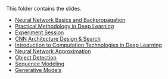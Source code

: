 This folder contains the slides.
* [Neural Network Basics and Backpropagation](network+basics+2019.pdf)
* [Practical Methodology in Deep Learning](Practical+Methodology+in+Deep+Learning(1).pdf)
* [Experiment Session](Practical+Deep+Learning_+Experiments.pdf)
* [CNN Architecture Design & Search](architecture%202019.pdf)
* [Introduction to Computation Technologies in Deep Learning](dl-comp-tech(1).pdf)
* [Neural Network Approximation](Neural%20Network%20Approximation.pdf)
* [Object Detection](Object%20Detection_pku_2019.4.3.pdf)
* [Sequence Modeling](Sequence%20Modeling%202019-04.pdf)
* [Generative Models](Lecture%2010%20Introduction%20to%20Generative%20Models.pdf)
